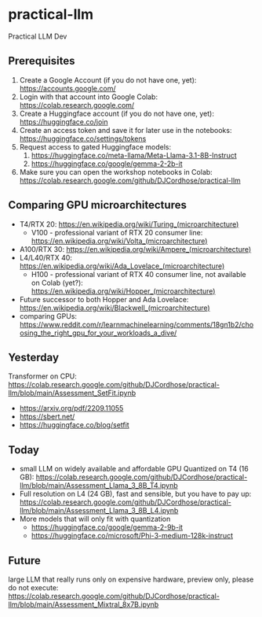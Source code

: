 # practical-llm
Practical LLM Dev

## Prerequisites 
1. Create a Google Account (if you do not have one, yet): https://accounts.google.com/  
1. Login with that account into Google Colab: https://colab.research.google.com/ 
1. Create a Huggingface account (if you do not have one, yet): https://huggingface.co/join
1. Create an access token and save it for later use in the notebooks: https://huggingface.co/settings/tokens
1. Request access to gated Huggingface models:
   1. https://huggingface.co/meta-llama/Meta-Llama-3.1-8B-Instruct 
   1. https://huggingface.co/google/gemma-2-2b-it
1. Make sure you can open the workshop notebooks in Colab: https://colab.research.google.com/github/DJCordhose/practical-llm 

## Comparing GPU microarchitectures
* T4/RTX 20: https://en.wikipedia.org/wiki/Turing_(microarchitecture)
  * V100 - professional variant of RTX 20 consumer line: https://en.wikipedia.org/wiki/Volta_(microarchitecture)
* A100/RTX 30: https://en.wikipedia.org/wiki/Ampere_(microarchitecture)
* L4/L40/RTX 40: https://en.wikipedia.org/wiki/Ada_Lovelace_(microarchitecture)
  * H100 - professional variant of RTX 40 consumer line, not available on Colab (yet?): https://en.wikipedia.org/wiki/Hopper_(microarchitecture)
* Future successor to both Hopper and Ada Lovelace: https://en.wikipedia.org/wiki/Blackwell_(microarchitecture)
* comparing GPUs: https://www.reddit.com/r/learnmachinelearning/comments/18gn1b2/choosing_the_right_gpu_for_your_workloads_a_dive/

## Yesterday 
Transformer on CPU: https://colab.research.google.com/github/DJCordhose/practical-llm/blob/main/Assessment_SetFit.ipynb

* https://arxiv.org/pdf/2209.11055
* https://sbert.net/
* https://huggingface.co/blog/setfit

## Today
* small LLM on widely available and affordable GPU Quantized on T4 (16 GB): https://colab.research.google.com/github/DJCordhose/practical-llm/blob/main/Assessment_Llama_3_8B_T4.ipynb
* Full resolution on L4 (24 GB), fast and sensible, but you have to pay up: https://colab.research.google.com/github/DJCordhose/practical-llm/blob/main/Assessment_Llama_3_8B_L4.ipynb
* More models that will only fit with quantization
  * https://huggingface.co/google/gemma-2-9b-it
  * https://huggingface.co/microsoft/Phi-3-medium-128k-instruct

## Future 
large LLM that really runs only on expensive hardware, preview only, please do not execute: https://colab.research.google.com/github/DJCordhose/practical-llm/blob/main/Assessment_Mixtral_8x7B.ipynb
